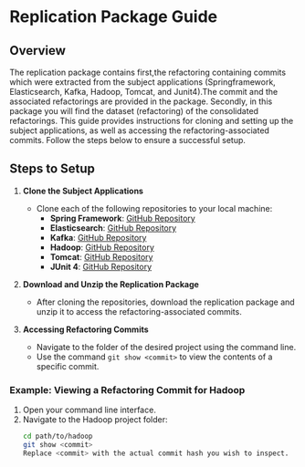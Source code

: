# Replication Package Guide

## Overview
The replication package contains first,the refactoring containing commits which were extracted from the subject applications (Springframework, Elasticsearch, Kafka, Hadoop, Tomcat, and Junit4).The commit and 
the associated refactorings are provided in the package. Secondly, in this package you will find the dataset (refactoring) of the consolidated refactorings. 
This guide provides instructions for cloning and setting up the subject applications, as well as accessing the refactoring-associated commits. Follow the steps below to ensure a successful setup.

## Steps to Setup

1. **Clone the Subject Applications**
   - Clone each of the following repositories to your local machine:
     - **Spring Framework**: [GitHub Repository](https://github.com/spring-projects/spring-framework)
     - **Elasticsearch**: [GitHub Repository](https://github.com/elastic/elasticsearch)
     - **Kafka**: [GitHub Repository](https://github.com/apache/kafka)
     - **Hadoop**: [GitHub Repository](https://github.com/apache/hadoop)
     - **Tomcat**: [GitHub Repository](https://github.com/apache/tomcat)
     - **JUnit 4**: [GitHub Repository](https://github.com/junit-team/junit4)

2. **Download and Unzip the Replication Package**
   - After cloning the repositories, download the replication package and unzip it to access the refactoring-associated commits.

3. **Accessing Refactoring Commits**
   - Navigate to the folder of the desired project using the command line.
   - Use the command `git show <commit>` to view the contents of a specific commit.

### Example: Viewing a Refactoring Commit for Hadoop

1. Open your command line interface.
2. Navigate to the Hadoop project folder:
   ```bash
   cd path/to/hadoop
   git show <commit>
   Replace <commit> with the actual commit hash you wish to inspect.
